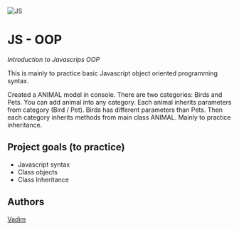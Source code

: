 ![JS](https://img.shields.io/badge/code-JS-orange)


# JS - OOP
_Introduction to Javascrips OOP_

This is mainly to practice basic Javascript object oriented programming syntax.

Created a ANIMAL model in console. There are two categories: Birds and Pets. You can add animal into any category. Each animal inherits parameters from category (Bird / Pet). Birds has different parameters than Pets.
Then each category inherits methods from main class ANIMAL. 
Mainly to practice inheritance.



## Project goals (to practice)

-   Javascript syntax
-   Class objects
-   Class Inheritance

## Authors

[Vadim](https://github.com/vadimmozeiko)
